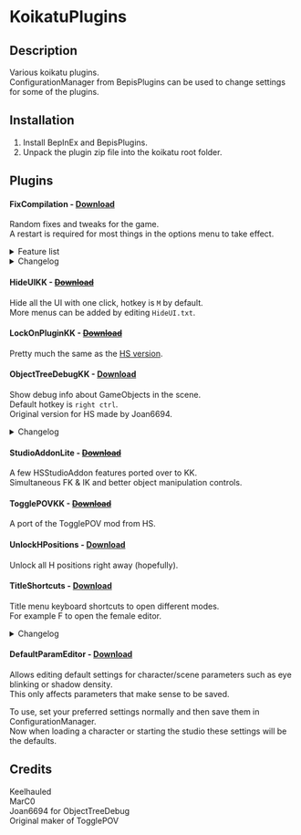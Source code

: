 # KoikatuPlugins

## Description
Various koikatu plugins.  
ConfigurationManager from BepisPlugins can be used to change settings for some of the plugins.

## Installation
1. Install BepInEx and BepisPlugins.
2. Unpack the plugin zip file into the koikatu root folder.

## Plugins

#### FixCompilation - [Download](https://github.com/Keelhauled/KoikatuPlugins/releases/download/second/FixCompilation.v1.0.1.zip)
Random fixes and tweaks for the game.  
A restart is required for most things in the options menu to take effect.

<details><summary>Feature list</summary>

```
- Hide the cameratarget
- Fix exceptions in certain hair accessories
- Huge performance gains in chara maker
- Disable character name in maker
```
</details>

<details><summary>Changelog</summary>

```
v1.0.1
- Better descriptions in ConfigurationManager
```
</details>

#### HideUIKK - [~~Download~~](https://github.com/Keelhauled/KoikatuPlugins/releases/download/first/HideUIKK.v1.0.0.zip)
Hide all the UI with one click, hotkey is `M` by default.  
More menus can be added by editing `HideUI.txt`.

#### LockOnPluginKK - [~~Download~~](https://github.com/Keelhauled/KoikatuPlugins/releases/download/first/LockOnPluginKK.v1.0.0.zip)
Pretty much the same as the [HS version](https://keelhauled.github.io/LockOnPlugin/).

#### ObjectTreeDebugKK - [Download](https://github.com/Keelhauled/KoikatuPlugins/releases/download/second/ObjectTreeDebugKK.v1.0.1.zip)
Show debug info about GameObjects in the scene.  
Default hotkey is `right ctrl`.  
Original version for HS made by Joan6694.

<details><summary>Changelog</summary>

```
v1.0.1
- Camera will no longer move when using the UI
```
</details>

#### StudioAddonLite - [~~Download~~](https://github.com/Keelhauled/KoikatuPlugins/releases/download/first/StudioAddonLite.v1.0.0.zip)
A few HSStudioAddon features ported over to KK.  
Simultaneous FK & IK and better object manipulation controls.

#### TogglePOVKK - [~~Download~~](https://github.com/Keelhauled/KoikatuPlugins/releases/download/first/TogglePOVKK.v1.0.0.zip)
A port of the TogglePOV mod from HS.

#### UnlockHPositions - [Download](https://github.com/Keelhauled/KoikatuPlugins/releases/download/first/UnlockHPositions.v1.0.0.zip)
Unlock all H positions right away (hopefully).

#### TitleShortcuts - [Download](https://github.com/Keelhauled/KoikatuPlugins/releases/download/third/TitleShortcuts.v1.1.1.zip)
Title menu keyboard shortcuts to open different modes.  
For example F to open the female editor.

<details><summary>Changelog</summary>

```
v1.1.0
- Autostart options in ConfigurationManager
- Ability to cancel automatic start by holding esc
```
```
v1.1.1
- Removed method affecting the bepinex gameobject
```
</details>

#### DefaultParamEditor - [Download](https://github.com/Keelhauled/KoikatuPlugins/releases/download/third/DefaultParamEditor.v1.0.0.zip)
Allows editing default settings for character/scene parameters such as eye blinking or shadow density.  
This only affects parameters that make sense to be saved.

To use, set your preferred settings normally and then save them in ConfigurationManager.  
Now when loading a character or starting the studio these settings will be the defaults.

## Credits
Keelhauled  
MarC0  
Joan6694 for ObjectTreeDebug  
Original maker of TogglePOV
